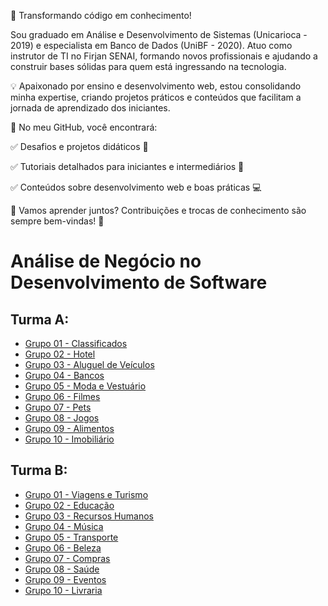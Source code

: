 🚀 Transformando código em conhecimento!

Sou graduado em Análise e Desenvolvimento de Sistemas (Unicarioca - 2019) e especialista em Banco de Dados (UniBF - 2020). Atuo como instrutor de TI no Firjan SENAI, formando novos profissionais e ajudando a construir bases sólidas para quem está ingressando na tecnologia.

💡 Apaixonado por ensino e desenvolvimento web, estou consolidando minha expertise, criando projetos práticos e conteúdos que facilitam a jornada de aprendizado dos iniciantes.

📌 No meu GitHub, você encontrará:

✅ Desafios e projetos didáticos 📂

✅ Tutoriais detalhados para iniciantes e intermediários 📘

✅ Conteúdos sobre desenvolvimento web e boas práticas 💻

💬 Vamos aprender juntos? Contribuições e trocas de conhecimento são sempre bem-vindas! 🚀

# Análise de Negócio no Desenvolvimento de Software

## Turma A:

- [Grupo 01 - Classificados](https://www.canva.com/design/DAGhtBnWEqw/HYQEgVNoKKBfuyMujbCg0w/edit?authuser=1) 
- [Grupo 02 - Hotel](https://www.canva.com/design/DAGh73wVYY4/Iehg4KrMXemD41pIm9P8Yw/edit?authuser=1)
- [Grupo 03 - Aluguel de Veículos](https://www.canva.com/design/DAGhtdmct5o/ttRiwuEqe2H9-sF3e1zTUw/view?utm_content=DAGhtdmct5o&utm_campaign=designshare&utm_medium=link2&utm_source=uniquelinks&utlId=h8238e45975&authuser=1)
- [Grupo 04 - Bancos](https://www.canva.com/design/DAGh0q7SNH0/tlQfYTHt9bSxOk1AYL8PgA/edit?authuser=1)
- [Grupo 05 - Moda e Vestuário](https://www.canva.com/design/DAGhtL7Aiic/IT34P5UEcbRZsjhRvPLhgw/edit?authuser=1)
- [Grupo 06 - Filmes](https://www.canva.com/design/DAGhs4VLSyk/x6f6hR7m2DjiYoD1R-HKCA/edit?authuser=1)
- [Grupo 07 - Pets](https://www.canva.com/design/DAGhtPaEfh8/hO9Js7l3bgRX8P5Wns5n0A/edit?authuser=1)
- [Grupo 08 - Jogos](https://www.canva.com/design/DAGhs_XkY8E/xYywdCgsaneuGdFHbGsI5g/edit?authuser=1)
- [Grupo 09 - Alimentos](https://www.canva.com/design/DAGhtAP6q8Y/JdzHV23KZatEtfVlTPZNQA/edit?utm_content=DAGhtAP6q8Y&utm_campaign=designshare&utm_medium=link2&utm_source=sharebutton)
- [Grupo 10 - Imobiliário](https://www.canva.com/design/DAGWLWwQGbw/8cnypfwPnscNoBdj8YwOZA/edit?authuser=1)


## Turma B:

- [Grupo 01 - Viagens e Turismo](https://www.canva.com/design/DAGhm8f6_gg/Z-j-BOHhDyNzEb1np40Wmw/edit?authuser=0)
- [Grupo 02 - Educação](https://www.canva.com/design/DAGhnJo5Syg/QgqPfNaPMSMfTyD3TCN6EA/edit)
- [Grupo 03 - Recursos Humanos](https://www.canva.com/design/DAGhmyPvxYs/YyrSvyeUD7_RtZMb6U99LQ/edit?authuser=0)
- [Grupo 04 - Música](https://www.canva.com/design/DAGhm6J9EI4/uB1P2jS1p5zdfqn2ODASIQ/edit?authuser=0)
- [Grupo 05 - Transporte](https://www.canva.com/design/DAGiCCq18-s/bnXuzDvju_KJTI_GjHuC-w/edit)
- [Grupo 06 - Beleza](https://www.canva.com/design/DAGiCPgi53o/MntMHUzmuJX2b8H8wnJ61w/edit)
- [Grupo 07 - Compras](https://drive.google.com/file/d/1_ujSm3nP0vWSYaSYSOkycoLABExD4Qge/view?usp=sharing)
- [Grupo 08 - Saúde](https://www.canva.com/design/DAGhm0GhhXg/kT_-ZioN4Zz6MbvUAo6FnQ/edit?utm_content=DAGhm0GhhXg&utm_campaign=designshare&utm_medium=link2&utm_source=sharebutton)
- [Grupo 09 - Eventos](https://www.canva.com/design/DAGiCBVLNRI/dtz4C42J14HRPvrFnUhwhA/edit)
- [Grupo 10 - Livraria](https://www.canva.com/pt_br/login/?redirect=%2Fdesign%2FDAGhm_RtZEw%2FFGPl1gvrweojqJrDGYgNIg%2Fedit%3Futm_content%3DDAGhm_RtZEw%26utm_campaign%3Ddesignshare%26utm_medium%3Dlink2%26utm_source%3Dsharebutton)



